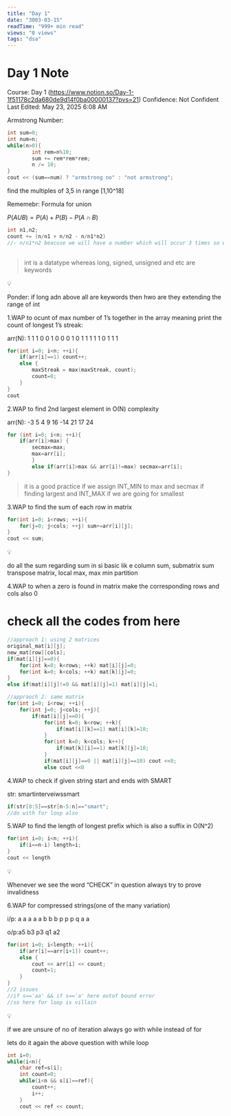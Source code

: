 ```yaml
---
title: "Day 1"
date: "3003-03-15"
readTime: "999+ min read"
views: "0 views"
tags: "dsa"
---
```


# Day 1 Note

Course: Day 1 (https://www.notion.so/Day-1-1f51178c2da680de9d14f0ba00000137?pvs=21)
Confidence: Not Confident
Last Edited: May 23, 2025 6:08 AM

Armstrong Number:

```cpp
int sum=0;
int num=n;
while(n>0){
		int rem=n%10;
		sum += rem*rem*rem;
		n /= 10;
}
cout << (sum==num) ? "armstrong no" : "not armstrong";
```

find the multiples of 3,5 in range [1,10^18]

Rememebr: Formula for union

$P(A U B)=P(A)+P(B)-P(A ∩ B)$

```cpp
int n1,n2; 
count += (n/n1 + n/n2 - n/n1*n2) 
//- n/n1*n2 beacuse we will have a number which will occur 3 times so we weill remove one.
 
```

> int is a datatype whereas long, signed, unsigned and etc are keywords
> 

<aside>
💡

Ponder: if long adn above all are keywords then hwo are they extending the range of int

</aside>

1.WAP to ocunt of max number of 1’s together in the array meaning print the count of longest 1’s streak:

arr(N): 1 1 1 0 0 1 0 0 0 1 0 1 1 1 1 1 0 1 1 1

```cpp
for(int i=0; i<n; ++i){
	if(arr[i]==1) count++;
	else {
		maxStreak = max(maxStreak, count);
		count=0;	
	}
}
cout 
```

2.WAP to find 2nd largest element in O(N) complexity

arr(N): -3 5 4 9 16 -14 21 17 24

```cpp
for (int i=0; i<n; ++i){
	if(arr[i]>max) {
		secmax=max;
		max=arr[i];
		}
		else if(arr[i]>max && arr[i]!=max) secmax=arr[i];
}
```

> it is a good practice if we assign INT_MIN to max and secmax if finding largest and INT_MAX if we are going for smallest
> 

3.WAP to find the sum of each row in matrix

```cpp
for(int i=0; i<rows; ++i){
	for(j=0; j<cols; ++j) sum+=arr[i][j];
}
cout << sum;
```

<aside>
💡

do all the sum regarding sum in si basic lik e column sum, submatrix sum transpose matrix, local max, max min partition

</aside>

4.WAP to when a zero is found in matrix make the corresponding rows and cols also 0

# check all the codes from here

```cpp
//approach 1: using 2 matrices
original_mat[i][j];
new_mat[row][cols];
if(mat[i][j]==0){
	for(int k=0; k<rows; ++k) mat[i][j]=0;
	for(int k=0; k<cols; ++k) mat[k][j]=0;
}
else if(mat[i][j]!=0 && mat[i][j]=1) mat[i][j]=1;
```

```cpp
//appraoch 2: same matrix
for(int i=0; i<row; ++i){
	for(int j=0; j<cols; ++j){
		if(mat[i][j]==0){
			for(int k=0; k<row; ++k){
				if(mat[i][k]==1) mat[i][k]=10;	
			}
			for(int k=0; k<cols; k++){
				if(mat[k][i]==1) mat[k][j]=10;
			}
			if(mat[i][j]==0 || mat[i][j]==10) cout <<0;
			else cout <<0
```

4.WAP to check if given string start and ends with SMART

str: smartinterveiwssmart

```cpp
if(str[0:5]==str[n-5:n]=="smart";
//do with for loop also
```

5.WAP to find the length of longest prefix which is also a suffix in O(N^2)

```cpp
for(int i=0; i<n; ++i){
	if(i==n-i) length=i;
}
cout << length
```

<aside>
💡

Whenever we see the word “CHECK” in question always try to prove invalidness

</aside>

6.WAP for compressed strings(one of the many variation)

i/p:  a a a a a b b b p p p q a a 

o/p:a5 b3 p3 q1 a2 

```cpp
for(int i=0; i<length; ++i){
	if(arr[i]==arr[i+1]) count++;
	else {
		cout << arr[i] << count;
		count=1;
	}
}
//2 issues
//if s=='aa' && if s=='a' here outof bound error
//so here for loop is villain
```

<aside>
💡

if we are unsure of no of iteration always go with while instead of for

</aside>

lets do it again the above question with while loop

```cpp
int i=0;
while(i<n){
	char ref=s[i];
	int count=0;
	while(i<n && s[i]==ref){
		count++;
		i++;
	}
	cout << ref << count;
```